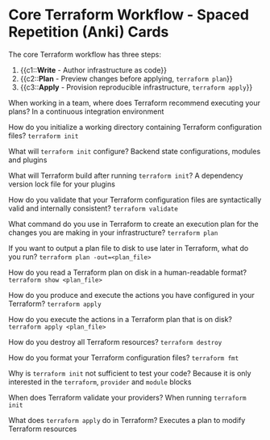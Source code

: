 # Core Terraform Workflow - Spaced Repetition (Anki) Cards

The core Terraform workflow has three steps:

1) {{c1::**Write** - Author infrastructure as code}}
1) {{c2::**Plan** - Preview changes before applying, `terraform plan`}}
1) {{c3::**Apply** - Provision reproducible infrastructure, `terraform apply`}}

When working in a team, where does Terraform recommend executing your plans? In a continuous integration environment

How do you initialize a working directory containing Terraform configuration files? `terraform init`

What will `terraform init` configure? Backend state configurations, modules and plugins

What will Terraform build after running `terraform init`? A dependency version lock file for your plugins

How do you validate that your Terraform configuration files are syntactically valid and internally consistent? `terraform validate`

What command do you use in Terraform to create an execution plan for the changes you are making in your infrastructure? `terraform plan`

If you want to output a plan file to disk to use later in Terraform, what do you run? `terraform plan -out=<plan_file>`

How do you read a Terraform plan on disk in a human-readable format? `terraform show <plan_file>`

How do you produce and execute the actions you have configured in your Terraform? `terraform apply`

How do you execute the actions in a Terraform plan that is on disk? `terraform apply <plan_file>`

How do you destroy all Terraform resources? `terraform destroy`

How do you format your Terraform configuration files? `terraform fmt`

Why is `terraform init` not sufficient to test your code? Because it is only interested in the `terraform`, `provider` and `module` blocks

When does Terraform validate your providers? When running `terraform init`

What does `terraform apply` do in Terraform? Executes a plan to modify Terraform resources